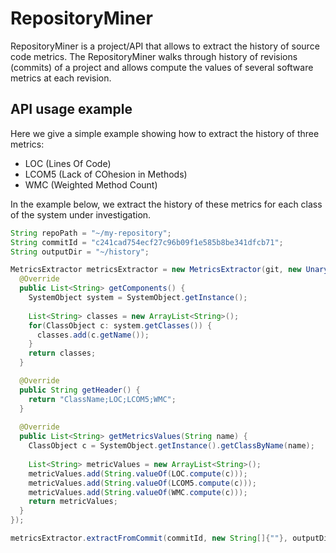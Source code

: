 # RepositoryMiner

RepositoryMiner is a project/API that allows to extract the history of source code metrics.
The RepositoryMiner walks through history of revisions (commits) of a project and allows compute the values of several software metrics at each revision.

## API usage example
Here we give a simple example showing how to extract the history of three metrics:
* LOC (Lines Of Code)
* LCOM5 (Lack of COhesion in Methods)
* WMC (Weighted Method Count)

In the example below, we extract the history of these metrics for each class of the system under investigation.
```Java
String repoPath = "~/my-repository";
String commitId = "c241cad754ecf27c96b09f1e585b8be341dfcb71";
String outputDir = "~/history";

MetricsExtractor metricsExtractor = new MetricsExtractor(git, new UnaryMetricFileBuilder() {
  @Override
  public List<String> getComponents() {
    SystemObject system = SystemObject.getInstance();
    
    List<String> classes = new ArrayList<String>();
    for(ClassObject c: system.getClasses()) {
      classes.add(c.getName());
    }
    return classes;
  }

  @Override
  public String getHeader() {
    return "ClassName;LOC;LCOM5;WMC";
  }
  
  @Override
  public List<String> getMetricsValues(String name) {
    ClassObject c = SystemObject.getInstance().getClassByName(name);
		
    List<String> metricValues = new ArrayList<String>();
    metricValues.add(String.valueOf(LOC.compute(c)));
    metricValues.add(String.valueOf(LCOM5.compute(c)));
    metricValues.add(String.valueOf(WMC.compute(c)));
    return metricValues;
  }
});

metricsExtractor.extractFromCommit(commitId, new String[]{""}, outputDir, 100);
```
